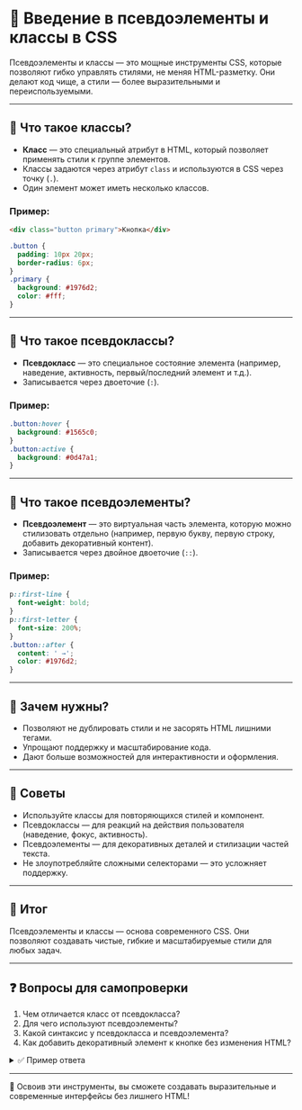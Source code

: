 # 📌 Введение в псевдоэлементы и классы в CSS

Псевдоэлементы и классы — это мощные инструменты CSS, которые позволяют гибко управлять стилями, не меняя HTML-разметку. Они делают код чище, а стили — более выразительными и переиспользуемыми.

---

## 🔹 Что такое классы?
- **Класс** — это специальный атрибут в HTML, который позволяет применять стили к группе элементов.
- Классы задаются через атрибут `class` и используются в CSS через точку (`.`).
- Один элемент может иметь несколько классов.

### Пример:
```html
<div class="button primary">Кнопка</div>
```
```css
.button {
  padding: 10px 20px;
  border-radius: 6px;
}
.primary {
  background: #1976d2;
  color: #fff;
}
```

---

## 🔹 Что такое псевдоклассы?
- **Псевдокласс** — это специальное состояние элемента (например, наведение, активность, первый/последний элемент и т.д.).
- Записывается через двоеточие (`:`).

### Пример:
```css
.button:hover {
  background: #1565c0;
}
.button:active {
  background: #0d47a1;
}
```

---

## 🔹 Что такое псевдоэлементы?
- **Псевдоэлемент** — это виртуальная часть элемента, которую можно стилизовать отдельно (например, первую букву, первую строку, добавить декоративный контент).
- Записывается через двойное двоеточие (`::`).

### Пример:
```css
p::first-line {
  font-weight: bold;
}
p::first-letter {
  font-size: 200%;
}
.button::after {
  content: ' →';
  color: #1976d2;
}
```

---

## 🔹 Зачем нужны?
- Позволяют не дублировать стили и не засорять HTML лишними тегами.
- Упрощают поддержку и масштабирование кода.
- Дают больше возможностей для интерактивности и оформления.

---

## 🔹 Советы
- Используйте классы для повторяющихся стилей и компонент.
- Псевдоклассы — для реакций на действия пользователя (наведение, фокус, активность).
- Псевдоэлементы — для декоративных деталей и стилизации частей текста.
- Не злоупотребляйте сложными селекторами — это усложняет поддержку.

---

## 🎯 Итог

Псевдоэлементы и классы — основа современного CSS. Они позволяют создавать чистые, гибкие и масштабируемые стили для любых задач.

---

## ❓ Вопросы для самопроверки

1. Чем отличается класс от псевдокласса?
2. Для чего используют псевдоэлементы?
3. Какой синтаксис у псевдокласса и псевдоэлемента?
4. Как добавить декоративный элемент к кнопке без изменения HTML?

<details>
<summary>✅ Пример ответа</summary>

1. Класс — это атрибут в HTML, псевдокласс — состояние элемента (например, :hover).
2. Для стилизации частей элемента или добавления декоративного контента.
3. Псевдокласс — через `:`, псевдоэлемент — через `::`.
4. С помощью `.button::after { content: '→'; }`.

</details>

---

🎉 Освоив эти инструменты, вы сможете создавать выразительные и современные интерфейсы без лишнего HTML! 